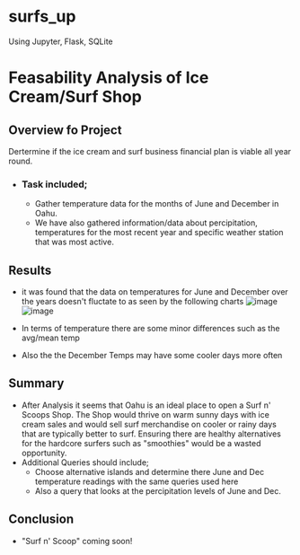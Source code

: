 # surfs_up
Using Jupyter, Flask, SQLite

# Feasability Analysis of Ice Cream/Surf Shop

## Overview fo Project
  Dertermine if the ice cream and surf business financial plan is viable all year round.
  - ### Task included;
      * Gather temperature data for the months of June and December in Oahu.
      * We have also gathered information/data about percipitation, temperatures for the most recent year and specific weather station that was most active.

## Results
 * it was found that the data on temperatures for June and December over the years doesn't fluctate to as seen by the following charts
   ![image](https://user-images.githubusercontent.com/76462602/109363324-4da54a80-785a-11eb-9ca1-1836976060dc.png)
   ![image](https://user-images.githubusercontent.com/76462602/109363391-7a596200-785a-11eb-8d9e-31f6f04273bc.png)

 * In terms of temperature there are some minor differences such as the avg/mean temp 
 * Also the the December Temps may have some cooler days more often 

## Summary

  * After Analysis it seems that Oahu is an ideal place to open a Surf n' Scoops Shop. The Shop would thrive on warm sunny days with ice cream sales and would sell surf merchandise on cooler or rainy days that are typically better to surf. Ensuring there are healthy alternatives for the hardcore surfers such as "smoothies" would be a wasted opportunity.
  * Additional Queries should include;
      - Choose alternative islands and determine there June and Dec temperature readings with the same queries used here
      - Also a query that looks at the percipitation levels of June and Dec.
 ## Conclusion
  - "Surf n' Scoop" coming soon!


